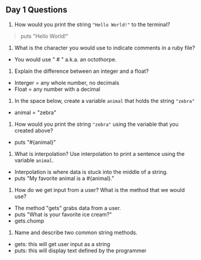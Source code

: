 ## Day 1 Questions

1. How would you print the string `"Hello World!"` to the terminal?
> puts "Hello World!"

1. What is the character you would use to indicate comments in a ruby file?
- You would use " # " a.k.a. an octothorpe.

1. Explain the difference between an integer and a float?
- Interger = any whole number, no decimals
- Float = any number with a decimal

1. In the space below, create a variable `animal` that holds the string `"zebra"`
- animal = "zebra"

1. How would you print the string `"zebra"` using the variable that you created above?
- puts "#{animal}"

1. What is interpolation? Use interpolation to print a sentence using the variable `animal`.
- Interpolation is where data is stuck into the middle of a string.
- puts "My favorite animal is a #{animal}."

1. How do we get input from a user? What is the method that we would use?
- The method "gets" grabs data from a user.
-  puts "What is your favorite ice cream?"
- gets.chomp

1. Name and describe two common string methods.
- gets:  this will get user input as a string
- puts:  this will display text defined by the programmer
